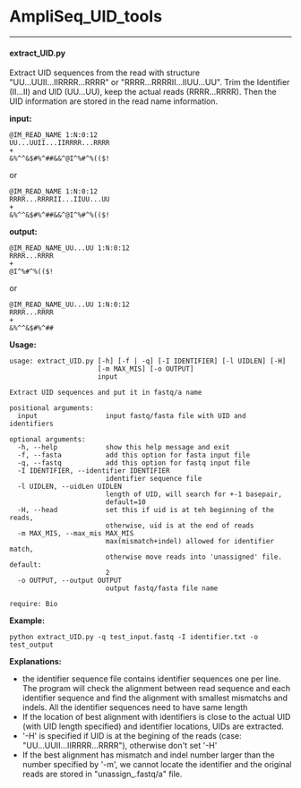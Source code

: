 # AmpliSeq\_UID\_tools

---

#### extract\_UID.py
Extract UID sequences from the read with structure "UU...UUII...IIRRRR...RRRR" or "RRRR...RRRRII...IIUU...UU". Trim the Identifier (II...II) and UID (UU...UU), keep the actual reads (RRRR...RRRR). Then the UID information are stored in the read name information.

__input:__
```
@IM_READ_NAME 1:N:0:12 
UU...UUII...IIRRRR...RRRR
+
&%^^&$#%^##&&^@I^%#^%(($!
```
  or
```
@IM_READ_NAME 1:N:0:12
RRRR...RRRRII...IIUU...UU
+
&%^^&$#%^##&&^@I^%#^%(($!
```

__output:__
```
@IM_READ_NAME_UU...UU 1:N:0:12
RRRR...RRRR
+
@I^%#^%(($!
```
  or 
```
@IM_READ_NAME_UU...UU 1:N:0:12
RRRR...RRRR
+
&%^^&$#%^##
```



__Usage:__
```
usage: extract_UID.py [-h] [-f | -q] [-I IDENTIFIER] [-l UIDLEN] [-H]
                      [-m MAX_MIS] [-o OUTPUT]
                      input

Extract UID sequences and put it in fastq/a name

positional arguments:
  input                 input fastq/fasta file with UID and identifiers

optional arguments:
  -h, --help            show this help message and exit
  -f, --fasta           add this option for fasta input file
  -q, --fastq           add this option for fastq input file
  -I IDENTIFIER, --identifier IDENTIFIER
                        identifier sequence file
  -l UIDLEN, --uidLen UIDLEN
                        length of UID, will search for +-1 basepair,
                        default=10
  -H, --head            set this if uid is at teh beginning of the reads,
                        otherwise, uid is at the end of reads
  -m MAX_MIS, --max_mis MAX_MIS
                        max(mismatch+indel) allowed for identifier match,
                        otherwise move reads into 'unassigned' file. default:
                        2
  -o OUTPUT, --output OUTPUT
                        output fastq/fasta file name

require: Bio

```

__Example:__
```
python extract_UID.py -q test_input.fastq -I identifier.txt -o test_output
```

__Explanations:__
* the identifier sequence file contains identifier sequences one per line. The program will check the alignment between read sequence and each identifier sequence and find the alignment with smallest mismatchs and indels. All the identifier sequences need to have same length
* If the location of best alignment with identifiers is close to the actual UID (with UID length specified) and identifier locations, UIDs are extracted.
* '-H' is specified if UID is at the begining of the reads (case: "UU...UUII...IIRRRR...RRRR"), otherwise don't set '-H'
* If the best alignment has mismatch and indel number larger than the number specified by '-m', we cannot locate the identifier and the original reads are stored in "unassign_<output>.fastq/a" file.

